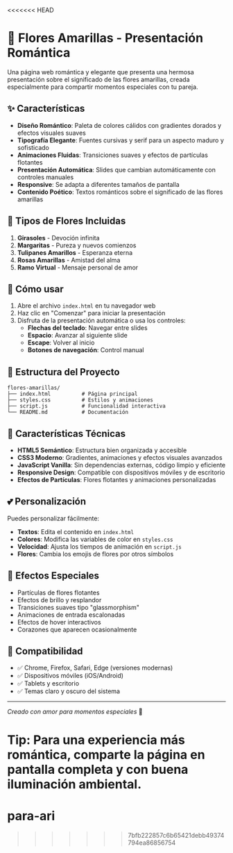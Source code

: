 <<<<<<< HEAD
# 🌻 Flores Amarillas - Presentación Romántica

Una página web romántica y elegante que presenta una hermosa presentación sobre el significado de las flores amarillas, creada especialmente para compartir momentos especiales con tu pareja.

## ✨ Características

- **Diseño Romántico**: Paleta de colores cálidos con gradientes dorados y efectos visuales suaves
- **Tipografía Elegante**: Fuentes cursivas y serif para un aspecto maduro y sofisticado
- **Animaciones Fluidas**: Transiciones suaves y efectos de partículas flotantes
- **Presentación Automática**: Slides que cambian automáticamente con controles manuales
- **Responsive**: Se adapta a diferentes tamaños de pantalla
- **Contenido Poético**: Textos románticos sobre el significado de las flores amarillas

## 🌸 Tipos de Flores Incluidas

1. **Girasoles** - Devoción infinita
2. **Margaritas** - Pureza y nuevos comienzos  
3. **Tulipanes Amarillos** - Esperanza eterna
4. **Rosas Amarillas** - Amistad del alma
5. **Ramo Virtual** - Mensaje personal de amor

## 🚀 Cómo usar

1. Abre el archivo `index.html` en tu navegador web
2. Haz clic en "Comenzar" para iniciar la presentación
3. Disfruta de la presentación automática o usa los controles:
   - **Flechas del teclado**: Navegar entre slides
   - **Espacio**: Avanzar al siguiente slide
   - **Escape**: Volver al inicio
   - **Botones de navegación**: Control manual

## 📁 Estructura del Proyecto

```
flores-amarillas/
├── index.html          # Página principal
├── styles.css          # Estilos y animaciones
├── script.js           # Funcionalidad interactiva
└── README.md           # Documentación
```

## 🎨 Características Técnicas

- **HTML5 Semántico**: Estructura bien organizada y accesible
- **CSS3 Moderno**: Gradientes, animaciones y efectos visuales avanzados
- **JavaScript Vanilla**: Sin dependencias externas, código limpio y eficiente
- **Responsive Design**: Compatible con dispositivos móviles y de escritorio
- **Efectos de Partículas**: Flores flotantes y animaciones personalizadas

## 💕 Personalización

Puedes personalizar fácilmente:

- **Textos**: Edita el contenido en `index.html`
- **Colores**: Modifica las variables de color en `styles.css`
- **Velocidad**: Ajusta los tiempos de animación en `script.js`
- **Flores**: Cambia los emojis de flores por otros símbolos

## 🌟 Efectos Especiales

- Partículas de flores flotantes
- Efectos de brillo y resplandor
- Transiciones suaves tipo "glassmorphism"
- Animaciones de entrada escalonadas
- Efectos de hover interactivos
- Corazones que aparecen ocasionalmente

## 📱 Compatibilidad

- ✅ Chrome, Firefox, Safari, Edge (versiones modernas)
- ✅ Dispositivos móviles (iOS/Android)
- ✅ Tablets y escritorio
- ✅ Temas claro y oscuro del sistema

---

*Creado con amor para momentos especiales* 💛

**Tip**: Para una experiencia más romántica, comparte la página en pantalla completa y con buena iluminación ambiental.
=======
# para-ari
>>>>>>> 7bfb222857c6b65421debb49374794ea86856754
